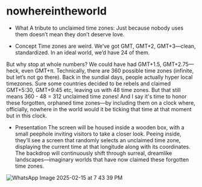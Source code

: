 # nowhereintheworld

-  What 
 A tribute to unclaimed time zones: Just because nobody uses them doesn’t mean they don’t deserve love.

- Concept 
Time zones are weird. We’ve got GMT, GMT+2, GMT+3—clean, standardized. In an ideal world, we’d have 24 of them.

But why stop at whole numbers? We could have had GMT+1.5, GMT+2.75—heck, even GMT+π. Technically, there are 360 possible time zones (infinite, but let’s not go there). Back in the sundial days, people actually hyper local timezones. Sure some countries decided to be rebels and claimed GMT+5:30, GMT+9:45 etc, leaving us with 48 time zones. But that still means 360 - 48 = 312 unclaimed time zones! 
And I say it's time to honor these forgotten, orphaned time zones—by including them on a clock where, officially, nowhere in the world would it be ticking that time at that moment but in this clock.

- Presentation 
The screen will be housed inside a wooden box, with a small peephole inviting visitors to take a closer look. Peeing inside, they’ll see a screen that randomly selects an unclaimed time zone, displaying the current time at that longitude along with its coordinates. The backdrop will continuously shift through surreal, dreamlike landscapes—imaginary worlds that have now claimed these forgotten time zones.

![WhatsApp Image 2025-02-15 at 7 43 39 PM](https://github.com/user-attachments/assets/0a793eb7-0f4d-4e6c-a40c-b08806bdba16)
